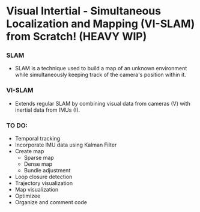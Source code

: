 # Visual Intertial - Simultaneous Localization and Mapping (VI-SLAM) from Scratch! (HEAVY WIP)
### SLAM
- SLAM is a technique used to build a map of an unknown environment while simultaneously keeping track of the camera's position within it.

### VI-SLAM
- Extends regular SLAM by combining visual data from cameras (V) with inertial data from IMUs (I). 

### TO DO:
- Temporal tracking
- Incorporate IMU data using Kalman Filter
- Create map
    - Sparse map
    - Dense map
    - Bundle adjustment 
- Loop closure detection
- Trajectory visualization 
- Map visualization
- Optimizee 
- Organize and comment code

